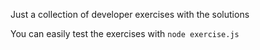 Just a collection of developer exercises with the solutions

You can easily test the exercises with `node exercise.js`
